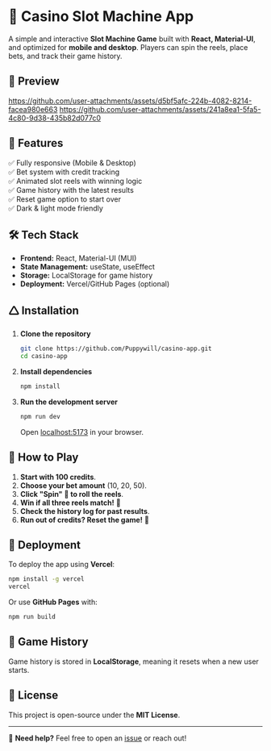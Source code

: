 # 🎰 Casino Slot Machine App

A simple and interactive **Slot Machine Game** built with **React, Material-UI**, and optimized for **mobile and desktop**. Players can spin the reels, place bets, and track their game history.

## 📸 Preview
https://github.com/user-attachments/assets/d5bf5afc-224b-4082-8214-facea980e663
https://github.com/user-attachments/assets/241a8ea1-5fa5-4c80-9d38-435b82d077c0

## 🚀 Features
✅ Fully responsive (Mobile & Desktop)  
✅ Bet system with credit tracking  
✅ Animated slot reels with winning logic  
✅ Game history with the latest results  
✅ Reset game option to start over  
✅ Dark & light mode friendly  

## 🛠️ Tech Stack
- **Frontend:** React, Material-UI (MUI)
- **State Management:** useState, useEffect
- **Storage:** LocalStorage for game history
- **Deployment:** Vercel/GitHub Pages (optional)

## 🛆 Installation
1. **Clone the repository**
   ```sh
   git clone https://github.com/Puppywill/casino-app.git
   cd casino-app
   ```

2. **Install dependencies**
   ```sh
   npm install
   ```

3. **Run the development server**
   ```sh
   npm run dev
   ```
   Open [localhost:5173](http://localhost:5173) in your browser.

## 🎲 How to Play
1. **Start with 100 credits**.
2. **Choose your bet amount** (10, 20, 50).
3. **Click "Spin" 🎲 to roll the reels**.
4. **Win if all three reels match!** 🎉
5. **Check the history log for past results**.
6. **Run out of credits? Reset the game!** 🔄

## 🚀 Deployment
To deploy the app using **Vercel**:
```sh
npm install -g vercel
vercel
```
Or use **GitHub Pages** with:
```sh
npm run build
```

## 📝 Game History
Game history is stored in **LocalStorage**, meaning it resets when a new user starts.

## 📄 License
This project is open-source under the **MIT License**.

---

📩 **Need help?** Feel free to open an [issue](https://github.com/Puppywill/casino-app/issues) or reach out!
